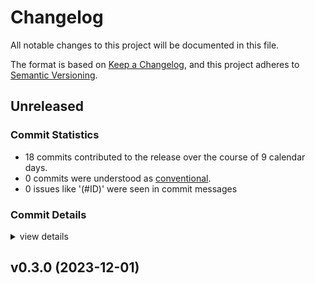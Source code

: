 # Changelog

All notable changes to this project will be documented in this file.

The format is based on [Keep a Changelog](https://keepachangelog.com/en/1.0.0/),
and this project adheres to [Semantic Versioning](https://semver.org/spec/v2.0.0.html).

## Unreleased

### Commit Statistics

<csr-read-only-do-not-edit/>

 - 18 commits contributed to the release over the course of 9 calendar days.
 - 0 commits were understood as [conventional](https://www.conventionalcommits.org).
 - 0 issues like '(#ID)' were seen in commit messages

### Commit Details

<csr-read-only-do-not-edit/>

<details><summary>view details</summary>

 * **Uncategorized**
    - Adjusting changelogs prior to release of pulldown_mdbook v0.3.0, pulldown_typst v0.3.0, pullup v0.3.0 ([`b0018bf`](https://github.com/LegNeato/pullup/commit/b0018bf5064900690b490ddf8c3647356bce40c7))
    - Add changelogs. ([`e89557b`](https://github.com/LegNeato/pullup/commit/e89557be19304844054a26622c6b1e28987f0937))
    - Adjusting changelogs prior to release of pulldown_mdbook v0.3.0, pulldown_typst v0.3.0, pullup v0.3.0 ([`230eb15`](https://github.com/LegNeato/pullup/commit/230eb15f4eaefdc262db59e7946c60ac7e209b76))
    - Fix Typst markup output with special characters in inline code. ([`177e538`](https://github.com/LegNeato/pullup/commit/177e5382581e2e6620df92e2aabe735f9b7b02d0))
    - Add tracing, change some converters. ([`8b2e292`](https://github.com/LegNeato/pullup/commit/8b2e2921fc3a5cf1a3d2ce7a46ddd3867f75479a))
    - Make converters take self. ([`64791a0`](https://github.com/LegNeato/pullup/commit/64791a0a011f57aba5fba6e4fcb8347e5a4423d8))
    - Treat config / metadata differently. ([`899887d`](https://github.com/LegNeato/pullup/commit/899887dfc4816f20b8df9375cf6edcbef3c84ce5))
    - Bump versions. ([`3ceaa03`](https://github.com/LegNeato/pullup/commit/3ceaa03661aae8f890d62e3ac90fd4c1e8e55b56))
    - Add mdbook parser and make docs consistent. ([`91b4f88`](https://github.com/LegNeato/pullup/commit/91b4f88596430ffd2560a216e40080f89a38697c))
    - Add mdbook to typst builder. ([`babd598`](https://github.com/LegNeato/pullup/commit/babd598fc48ed9bb19712a7312c7208253254686))
    - Add docs for converter macro. ([`a7e8048`](https://github.com/LegNeato/pullup/commit/a7e8048a342557fc91a95fd1214ce8eb99124b7a))
    - Add typst converters. ([`993b0d5`](https://github.com/LegNeato/pullup/commit/993b0d5a635fc1adf3732d64e72ed02e27ff1f51))
    - Move typst to a directory. ([`ec8b9f2`](https://github.com/LegNeato/pullup/commit/ec8b9f2abd0ee06d7a3054e48a7ff6037c06f0f6))
    - Remove unused imports. ([`775c5f5`](https://github.com/LegNeato/pullup/commit/775c5f5f219dc88f8d123ab6fde2eae093212dc7))
    - Add markdown converters. ([`6656dc3`](https://github.com/LegNeato/pullup/commit/6656dc3df1acce49706c14fc9e12f461fac160c5))
    - Add conversions from mdbook to typst. ([`1a210ed`](https://github.com/LegNeato/pullup/commit/1a210edb39696b17c44d4459f3403fda85c0a80a))
    - Add README. ([`6038701`](https://github.com/LegNeato/pullup/commit/60387019aa240ba17542fe8d6eeea33294f217e0))
    - Bring in other crates. ([`1ab5157`](https://github.com/LegNeato/pullup/commit/1ab51574957a2a7c1643145f13c0e13322755861))
</details>

## v0.3.0 (2023-12-01)

